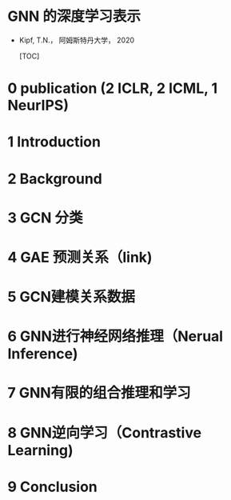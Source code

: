 # GNN 的深度学习表示

-   Kipf, T.N.， 阿姆斯特丹大学， 2020

    [TOC]

    

# 0 publication (2 ICLR, 2 ICML, 1 NeurIPS)



# 1 Introduction

# 2 Background

# 3 GCN 分类

# 4 GAE 预测关系（link)

# 5 GCN建模关系数据

# 6 GNN进行神经网络推理（Nerual Inference)

# 7 GNN有限的组合推理和学习

# 8 GNN逆向学习（Contrastive Learning)

# 9 Conclusion



